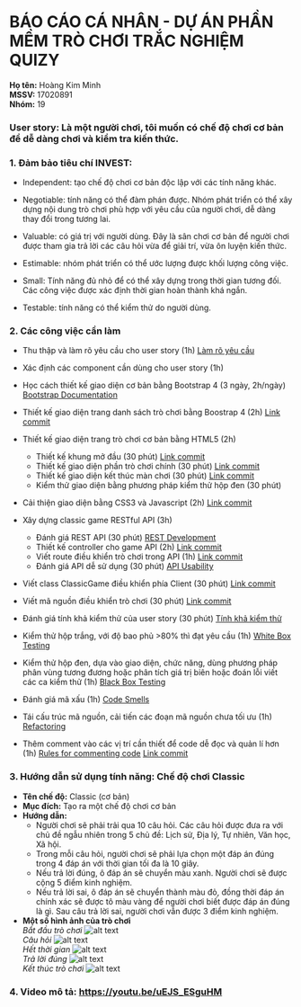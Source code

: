 # BÁO CÁO CÁ NHÂN - DỰ ÁN PHẦN MỀM TRÒ CHƠI TRẮC NGHIỆM QUIZY

**Họ tên:** Hoàng Kim Minh<br/>
**MSSV:** 17020891<br/>
**Nhóm:** 19

### **User story:** Là một người chơi, tôi muốn có chế độ chơi cơ bản để dễ dàng chơi và kiểm tra kiến thức.

### **1. Đảm bảo tiêu chí INVEST:**

- Independent: tạo chế độ chơi cơ bản độc lập với các tính năng khác.

- Negotiable: tính năng có thể đàm phán được. Nhóm phát triển có thể xây dựng nội dung trò chơi phù hợp với yêu cầu của người chơi, dễ dàng thay đổi trong tương lai.

- Valuable: có giá trị với người dùng. Đây là sân chơi cơ bản để người chơi được tham gia trả lời các câu hỏi vừa để giải trí, vừa ôn luyện kiến thức.

- Estimable: nhóm phát triển có thể ước lượng được khối lượng công việc.

- Small: Tính năng đủ nhỏ để có thể xây dựng trong thời gian tương đối. Các công việc được xác định thời gian hoàn thành khá ngắn.

- Testable: tính năng có thể kiểm thử do người dùng.

### **2. Các công việc cần làm**

- Thu thập và làm rõ yêu cầu cho user story (1h) [Làm rõ yêu cầu](http://bit.ly/2Pr2Ugq)

- Xác định các component cần dùng cho user story (1h)

- Học cách thiết kế giao diện cơ bản bằng Bootstrap 4 (3 ngày, 2h/ngày) [Bootstrap Documentation](https://getbootstrap.com)

- Thiết kế giao diện trang danh sách trò chơi bằng Boostrap 4 (2h) [Link commit](https://github.com/19team/INT2208-8-2019/commit/a6562b7ef60e4e9fe771eb3a84c7b3586c511e8c)

- Thiết kế giao diện trang trò chơi cơ bản bằng HTML5 (2h)

  - Thiết kế khung mở đầu (30 phút) [Link commit](https://github.com/19team/INT2208-8-2019/commit/e63b54f1e8a5b420e9a7cb6688d5d7ce92c4d576)
  - Thiết kế giao diện phần trò chơi chính (30 phút) [Link commit](https://github.com/19team/INT2208-8-2019/commit/4bd6857bf473c79252bb7dc60043da79874d339a)
  - Thiết kế giao diện kết thúc màn chơi (30 phút) [Link commit](https://github.com/19team/INT2208-8-2019/commit/40a613f379b39ecff77c67765d050ed51bbb065a)
  - Kiểm thử giao diện bằng phương pháp kiểm thử hộp đen (30 phút)

- Cải thiện giao diện bằng CSS3 và Javascript (2h) [Link commit](https://github.com/19team/INT2208-8-2019/commit/2795f09903977ce8803ca3b680f6ea22cc063bf2)

- Xây dựng classic game RESTful API (3h)

  - Đánh giá REST API (30 phút) [REST Development](https://docs.google.com/document/d/1a4i_31R8WBUAnF91syr1FwBpKoAiTY6rEJt1xWjb74M/edit?fbclid=IwAR2RKT8WWnwXfrP30tY3u2ylD1AWJlfZV5B1npknln1boppF-TUEkdcFl98#heading=h.rxyqst9dtgtt)
  - Thiết kế controller cho game API (2h) [Link commit](https://github.com/19team/INT2208-8-2019/commit/40a613f379b39ecff77c67765d050ed51bbb065a)
  - Viết route điều khiển trò chơi trong API (1h) [Link commit](https://github.com/19team/INT2208-8-2019/commit/42959c88259681a55d356c3e032e7ade57aec20c)
  - Đánh giá API dễ sử dụng (30 phút) [API Usability](https://docs.google.com/document/d/1a4i_31R8WBUAnF91syr1FwBpKoAiTY6rEJt1xWjb74M/edit?fbclid=IwAR2RKT8WWnwXfrP30tY3u2ylD1AWJlfZV5B1npknln1boppF-TUEkdcFl98#heading=h.58qkxg2rderr)

- Viết class ClassicGame điều khiển phía Client (30 phút) [Link commit](https://github.com/19team/INT2208-8-2019/commit/42959c88259681a55d356c3e032e7ade57aec20c)

- Viết mã nguồn điều khiển trò chơi (30 phút) [Link commit](https://github.com/19team/INT2208-8-2019/commit/01a0a46433322e04b357d61d80e81ce5da7ab498)

- Đánh giá tính khả kiểm thử của user story (30 phút) [Tính khả kiểm thử](https://docs.google.com/document/d/1a4i_31R8WBUAnF91syr1FwBpKoAiTY6rEJt1xWjb74M/edit?fbclid=IwAR2RKT8WWnwXfrP30tY3u2ylD1AWJlfZV5B1npknln1boppF-TUEkdcFl98#heading=h.9ewyddv5e6ep)

- Kiểm thử hộp trắng, với độ bao phủ >80% thì đạt yêu cầu (1h) [White Box Testing](http://bit.ly/2ZpBlsA)

- Kiểm thử hộp đen, dựa vào giao diện, chức năng, dùng phương pháp phân vùng tương đương hoặc phân tích giá trị biên hoặc đoán lỗi viết các ca kiểm thử (1h) [Black Box Testing](http://bit.ly/2W1U4Z2)

- Đánh giá mã xấu (1h) [Code Smells](https://docs.google.com/document/d/1a4i_31R8WBUAnF91syr1FwBpKoAiTY6rEJt1xWjb74M/edit?fbclid=IwAR2RKT8WWnwXfrP30tY3u2ylD1AWJlfZV5B1npknln1boppF-TUEkdcFl98#heading=h.x5jzfha6cshw)

- Tái cấu trúc mã nguồn, cải tiến các đoạn mã nguồn chưa tối ưu (1h) [Refactoring](http://bit.ly/2UxULb2)

- Thêm comment vào các vị trí cần thiết để code dễ đọc và quản lí hơn (1h) [Rules for commenting code](https://www.hongkiat.com/blog/source-code-comment-styling-tips/) [Link commit](https://github.com/19team/INT2208-8-2019/commit/ca26bbaa1c4abd79ba90e6619caa1803e48985af)

### **3. Hướng dẫn sử dụng tính năng:** Chế độ chơi Classic<br/>

- **Tên chế độ:** Classic (cơ bản)<br/>
- **Mục đích:** Tạo ra một chế độ chơi cơ bản <br/>
- **Hướng dẫn:**
  - Người chơi sẽ phải trải qua 10 câu hỏi. Các câu hỏi được đưa ra với chủ đề ngẫu nhiên trong 5 chủ đề: Lịch sử, Địa lý, Tự nhiên, Văn học, Xã hội.
  - Trong mỗi câu hỏi, người chơi sẽ phải lựa chọn một đáp án đúng trong 4 đáp án với thời gian tối đa là 10 giây.
  - Nếu trả lời đúng, ô đáp án sẽ chuyển màu xanh. Người chơi sẽ được cộng 5 điểm kinh nghiệm.
  - Nếu trả lời sai, ô đáp án sẽ chuyển thành màu đỏ, đồng thời đáp án chính xác sẽ được tô màu vàng để người chơi biết được đáp án đúng là gì. Sau câu trả lời sai, người chơi vẫn được 3 điểm kinh nghiệm.
- **Một số hình ảnh của trò chơi**<br/>
  *Bắt đầu trò chơi*
  ![alt text](https://i.ibb.co/dWHcPZT/anh1.png) <br/>
  *Câu hỏi*
  ![alt text](https://i.ibb.co/JtKBrRM/anh2.png) <br/>
  *Hết thời gian*
  ![alt text](https://i.ibb.co/jyZDxs4/anh3.png) <br/>
  *Trả lời đúng*
  ![alt text](https://i.ibb.co/y4LmWXG/anh4.png) <br/>
  *Kết thúc trò chơi*
  ![alt text](https://i.ibb.co/NskBB4Q/anh5.png) <br/>

### **4. Video mô tả:** https://youtu.be/uEJS_ESguHM
